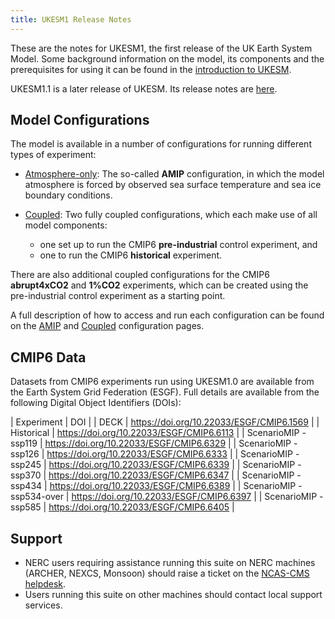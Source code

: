 ```yaml
---
title: UKESM1 Release Notes
---
```

These are the notes for UKESM1, the first release of the UK Earth System Model. Some background information on the model, its components and the prerequisites for using it can be found in the [introduction to UKESM](/_unified-model/configurations/ukesm.md).

UKESM1.1 is a later release of UKESM.  Its release notes are [here](relnotes-1.1.md).

## Model Configurations

The model is available in a number of configurations for running different types of experiment:

* [Atmosphere-only](relnotes-1.0/amip.md):
The so-called **AMIP** configuration, in which the model atmosphere is forced by observed sea surface temperature and sea ice boundary conditions.

* [Coupled](relnotes-1.0/coupled.md):
Two fully coupled configurations, which each make use of all model components:
  * one set up to run the CMIP6 **pre-industrial** control experiment, and
  * one to run the CMIP6 **historical** experiment.

There are also additional coupled configurations for the CMIP6 **abrupt4xCO2** and **1%CO2** experiments, which can be created using the pre-industrial control experiment as a starting point.

A full description of how to access and run each configuration can be found on the [AMIP](relnotes-1.0/amip.md) and [Coupled](relnotes-1.0/coupled.md) configuration pages.

## CMIP6 Data

Datasets from CMIP6 experiments run using UKESM1.0 are available from the Earth System Grid Federation (ESGF).  Full details are available from the following Digital Object Identifiers (DOIs):

| Experiment | DOI |
| DECK | https://doi.org/10.22033/ESGF/CMIP6.1569 |
| Historical | https://doi.org/10.22033/ESGF/CMIP6.6113 |
| ScenarioMIP - ssp119 |	https://doi.org/10.22033/ESGF/CMIP6.6329 |
| ScenarioMIP - ssp126 | https://doi.org/10.22033/ESGF/CMIP6.6333 |
| ScenarioMIP - ssp245 | https://doi.org/10.22033/ESGF/CMIP6.6339	|
| ScenarioMIP - ssp370 | https://doi.org/10.22033/ESGF/CMIP6.6347 |
| ScenarioMIP - ssp434 | https://doi.org/10.22033/ESGF/CMIP6.6389	|
| ScenarioMIP - ssp534-over | https://doi.org/10.22033/ESGF/CMIP6.6397	|
| ScenarioMIP - ssp585 | 	https://doi.org/10.22033/ESGF/CMIP6.6405	|

## Support
* NERC users requiring assistance running this suite on NERC machines (ARCHER, NEXCS, Monsoon) should raise a ticket on the [NCAS-CMS helpdesk](https://cms-helpdesk.ncas.ac.uk).
* Users running this suite on other machines should contact local support services.

